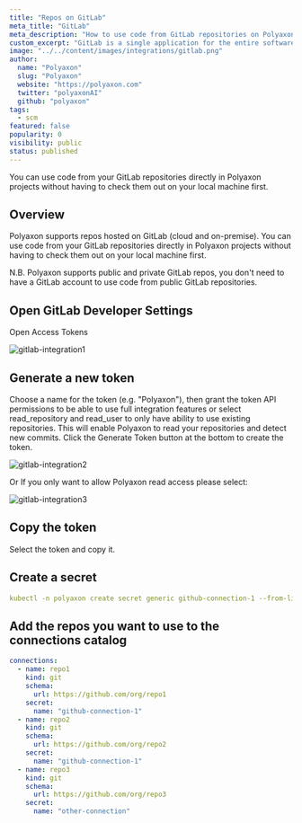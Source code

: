 ```yaml
---
title: "Repos on GitLab"
meta_title: "GitLab"
meta_description: "How to use code from GitLab repositories on Polyaxon. You can use code from your GitLab repositories directly in Polyaxon projects without having to check them out on your local machine first."
custom_excerpt: "GitLab is a single application for the entire software development lifecycle. From project planning and source code management to CI/CD, monitoring, and security."
image: "../../content/images/integrations/gitlab.png"
author:
  name: "Polyaxon"
  slug: "Polyaxon"
  website: "https://polyaxon.com"
  twitter: "polyaxonAI"
  github: "polyaxon"
tags:
  - scm
featured: false
popularity: 0
visibility: public
status: published
---
```


You can use code from your GitLab repositories directly in Polyaxon projects without having to check them out on your local machine first.

## Overview

Polyaxon supports repos hosted on GitLab (cloud and on-premise).
You can use code from your GitLab repositories directly in Polyaxon projects without
having to check them out on your local machine first.

N.B. Polyaxon supports public and private GitLab repos, you don't need to have a GitLab account
to use code from public GitLab repositories.

## Open GitLab Developer Settings

Open Access Tokens

![gitlab-integration1](../../content/images/integrations/gitlab/img1.png)

## Generate a new token

Choose a name for the token (e.g. "Polyaxon"),
then grant the token API permissions to be able to use full integration
features or select read_repository and read_user to only have ability to use existing repositories.
This will enable Polyaxon to read your repositories and detect new commits.
Click the Generate Token button at the bottom to create the token.

![gitlab-integration2](../../content/images/integrations/gitlab/img2.png)

Or If you only want to allow Polyaxon read access please select:

![gitlab-integration3](../../content/images/integrations/gitlab/img3.png)

## Copy the token

Select the token and copy it.

## Create a secret

```yaml
kubectl -n polyaxon create secret generic github-connection-1 --from-literal=POLYAXON_GIT_CREDENTIALS="TokenHash"
```

## Add the repos you want to use to the connections catalog

```yaml
connections:
  - name: repo1
    kind: git
    schema:
      url: https://github.com/org/repo1
    secret:
      name: "github-connection-1"
  - name: repo2
    kind: git
    schema:
      url: https://github.com/org/repo2
    secret:
      name: "github-connection-1"
  - name: repo3
    kind: git
    schema:
      url: https://github.com/org/repo3
    secret:
      name: "other-connection"
```
